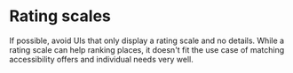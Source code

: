 # Rating scales

If possible, avoid UIs that only display a rating scale and no details. While a rating scale can help ranking places, it doesn't fit the use case of matching accessibility offers and individual needs very well.